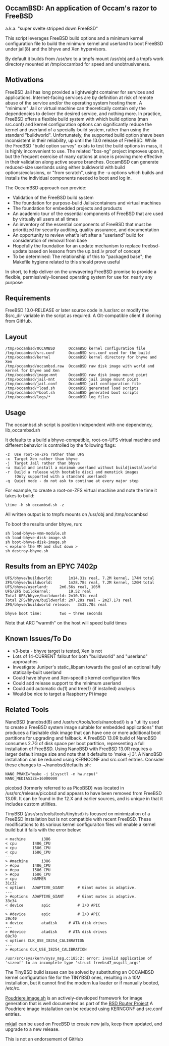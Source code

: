 ## OccamBSD: An application of Occam's razor to FreeBSD
a.k.a. "super svelte stripped down FreeBSD"

This script leverages FreeBSD build options and a minimum kernel configuration file to build the minimum kernel and userland to boot FreeBSD under jail(8) and the bhyve and Xen hypervisors.

By default it builds from /usr/src to a tmpfs mount /usr/obj and a tmpfs work
directory mounted at /tmp/occambsd for speed and unobtrusiveness.

## Motivations

FreeBSD Jail has long provided a lightweight container for services and applications. Internet-facing services are by definition at risk of remote abuse of the service and/or the operating system hosting them. A "minimum" Jail or virtual machine can theoretically contain only the dependencies to deliver the desired service, and nothing more. In practice, FreeBSD offers a flexible build system with which build options (man src.conf) and kernel configuration options can significantly reduce the kernel and userland of a specially-build system, rather than using the standard "buildworld". Unfortunately, the supported build option shave been inconsistent in their reliability, up until the 13.0 release of FreeBSD. While the FreeBSD "build option survey" exists to test the build options in mass, it is highly inconvenient to use. The related "bos-ng" project improves upon it, but the frequent exercise of many options at once is proving more effective in their validation along active source branches. OccamBSD can generate reduced-size userlands using either buildworld with build options/exclusions, or "from scratch", using the -u options which builds and installs the individual components needed to boot and log in.

The OccamBSD approach can provide:

* Validation of the FreeBSD build system
* The foundation for purpose-build Jails/containers and virtual machines
* The foundation for embedded projects and products
* An academic tour of the essential components of FreeBSD that are used by virtually all users at all times
* An inventory of the essential components of FreeBSD that must be prioritized for security auditing, quality assurance, and documentation
* An opportunity to review what's left after a "userland" build for consideration of removal from base
* Hopefully the foundation for an update mechanism to replace freebsd-update based on lessons from the up.bsd.lv proof of concept
* To be determined: The relationship of this to "packaged base"; the Makefile hygiene related to this should prove useful

In short, to help deliver on the unwavering FreeBSD promise to provide a flexible, permissively-licensed operating system for use for. nearly any purpose

## Requirements

FreeBSD 13.0-RELEASE or later source code in /usr/src or modify the $src_dir variable in the script as required. A Git-compatible client if cloning from GitHub.

## Layout
```
/tmp/occambsd/OCCAMBSD		OccamBSD kernel configuration file
/tmp/occambsd/src.conf		OccamBSD src.conf used for the build
/tmp/occambsd/kernel		OccamBSD kernel directory for bhyve and Xen
/tmp/occambsd/occambsd.raw	OccamBSD raw disk image with world and kernel for bhyve and Xen
/tmp/occambsd/image-mnt		OccamBSD raw disk image mount point
/tmp/occambsd/jail-mnt		OccamBSD jail image mount point
/tmp/occambsd/jail.conf		OccamBSD jail configuration file
/tmp/occambsd/*load.sh		OccamBSD generated load scripts
/tmp/occambsd/*boot.sh		OccamBSD generated boot scripts
/tmp/occambsd/logs/*		OccamBSD log files
```

## Usage

The occambsd.sh script is position independent with one dependency, lib_occambsd.sh

It defaults to a build a bhyve-compatible, root-on-UFS virtual machine and different behavior is controlled by the following flags:

```
-z	Use root-on-ZFS rather than UFS
-x	Target Xen rather than bhyve
-j	Target Jail rather than bhyve
-u	Build and install a minimum userland without build|installworld
-r	Build a release with bootable disc1 and memstick images
	(Only supported with a standard userland)
-q	Quiet mode - do not ask to continue at every major step
```

For example, to create a root-on-ZFS virtual machine and note the time it takes to build:
```
\time -h sh occambsd.sh -z
```
All written output is to tmpfs mounts on /usr/obj and /tmp/occambsd

To boot the results under bhyve, run:
```
sh load-bhyve-vmm-module.sh
sh load-bhyve-disk-image.sh
sh boot-bhyve-disk-image.sh
< explore the VM and shut down >
sh destroy-bhyve.sh
```

## Results from an EPYC 7402p
```
UFS/bhyve/buildworld:		1m14.31s real, 7.2M kernel, 174M total
ZFS/bhyve/buildworld:		1m28.78s real, 7.2M kernel, 120M total
UFS/bhyve/userland:		2m6.56s real, 105M
UFS/ZFS buildkernel:		19.52 real
Total UFS/bhyve/buildworld:	2m10.51s real
Total ZFS/bhyve/buildworld:	2m7.28s real ~ 2m27.17s real
ZFS/bhyve/buildworld release:	3m35.70s real

bhyve boot time: 		two ~ three seconds
```
Note that ARC "warmth" on the host will speed build times

## Known Issues/To Do

* v3-beta - bhyve target is tested, Xen is not
* Lots of 14-CURRENT fallout for both "buildworld" and "userland" approaches
* Investigate Juniper's static_libpam towards the goal of an optional fully statically-built userland
* Could have bhyve and Xen-specific kernel configuration files
* Could add release support to the minimum userland
* Could add automatic du(1) and tree(1) (if installed) analysis
* Would be nice to target a Raspberry Pi image

## Related Tools

NanoBSD (nanobsd(8) and /usr/src/tools/tools/nanobsd/) is a "utility used to create a FreeBSD system image suitable for embedded applications" that produces a flashable disk image that can have one or more additional boot partitions for upgrading and fallback. A FreeBSD 13.0R build of NanoBSD consumes 2.7G of disk space per boot partition, representing a full installation of FreeBSD. Using NanoBSD with FreeBSD 13.0R requires a larger default image size and note that it defaults to 'make -j 3'. A NanoBSD installation can be reduced using KERNCONF and src.conf entries. Consider these changes to ~/nanobsd/defaults.sh:
```
NANO_PMAKE="make -j $(sysctl -n hw.ncpu)"
NANO_MEDIASIZE=16000000
```

picobsd (formerly referred to as PicoBSD) was located in /usr/src/release/picobsd and appears to have been removed from FreeBSD 13.0R. It can be found in the 12.X and earlier sources, and is unique in that it includes custom utilities.

TinyBSD (/usr/src/tools/tools/tinybsd) is focused on minimization of a FreeBSD installation but is not compatible with recent FreeBSD. These modifications to its various kernel configuraiton files will enable a kernel build but it fails with the error below:
```
< machine		i386
< cpu		I486_CPU
< cpu		I586_CPU
< cpu		I686_CPU
---
> #machine		i386
> #cpu		I486_CPU
> #cpu		I586_CPU
> #cpu		I686_CPU
> cpu		HAMMER
31c32
< options 	ADAPTIVE_GIANT		# Giant mutex is adaptive.
---
> #options 	ADAPTIVE_GIANT		# Giant mutex is adaptive.
33c34
< device		apic			# I/O APIC
---
> #device		apic			# I/O APIC
39c40
< device		atadisk		# ATA disk drives
---
> #device		atadisk		# ATA disk drives
69c70
< options CLK_USE_I8254_CALIBRATION
---
> #options CLK_USE_I8254_CALIBRATION

/usr/src/sys/kern/sysv_msg.c:185:2: error: invalid application of 'sizeof' to an incomplete type 'struct freebsd7_msgctl_args'
```
The TinyBSD build issues can be solved by substituting an OCCAMBSD kernel configuration file for the TINYBSD ones, resulting in a 10M installation, but it cannot find the modern lua loader or if manually booted, /etc/rc.

[Poudriere image.sh](https://github.com/freebsd/poudriere/blob/master/src/share/poudriere/image.sh) is an actively-developed framework for image generation that is well documented as part of the [BSD Router Project](https://bsdrp.net/documentation/technical_docs/poudriere?s[]=build) A Poudriere image installation can be reduced using KERNCONF and src.conf entries.

[mkjail](https://github.com/mkjail/mkjail) can be used on FreeBSD to create new jails, keep them updated, and upgrade to a new release.

This is not an endorsement of GitHub
